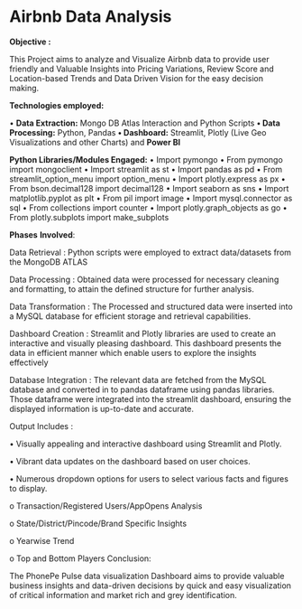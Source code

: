 # Airbnb Data Analysis

**Objective :**

This Project aims to analyze and Visualize Airbnb data to provide user friendly and Valuable Insights into Pricing Variations, Review Score and Location-based Trends and Data Driven Vision for the easy decision making. 

**Technologies employed:**

•	**Data Extraction:** Mongo DB Atlas Interaction and Python Scripts 
**•	Data Processing:** Python, Pandas
**•	Dashboard:** Streamlit, Plotly (Live Geo Visualizations and other Charts) and **Power BI**

**Python Libraries/Modules Engaged:**
      •	Import pymongo
      •	From pymongo import mongoclient
      •	Import streamlit as st
      •	Import pandas as pd
      •	From streamlit_option_menu import option_menu
      •	Import plotly.express as px
      •	From bson.decimal128 import decimal128
      •	Import seaborn as sns
      •	Import matplotlib.pyplot as plt
      •	From pil import image
      •	Import mysql.connector as sql
      •	From collections import counter
      •	Import plotly.graph_objects as go
      •	From plotly.subplots import make_subplots

**Phases** **Involved**:

Data Retrieval : Python scripts were employed to extract data/datasets from the MongoDB ATLAS

Data Processing : Obtained data were processed for necessary cleaning and formatting, to attain the defined structure for further analysis.

Data Transformation : The Processed and structured data were inserted into a MySQL database for efficient storage and retrieval capabilities.

Dashboard Creation : Streamlit and Plotly libraries are used to create an interactive and visually pleasing dashboard. This dashboard presents the data in efficient manner which enable users to explore the insights effectively

Database Integration : The relevant data are fetched from the MySQL database and converted in to pandas dataframe using pandas libraries. Those dataframe were integrated into the streamlit dashboard, ensuring the displayed information is up-to-date and accurate.

Output Includes :

• Visually appealing and interactive dashboard using Streamlit and Plotly.

• Vibrant data updates on the dashboard based on user choices.

• Numerous dropdown options for users to select various facts and figures to display.

  o	Transaction/Registered Users/AppOpens Analysis
  
  o	State/District/Pincode/Brand Specific Insights
  
  o	Yearwise Trend
  
  o	Top and Bottom Players
Conclusion:

The PhonePe Pulse data visualization Dashboard aims to provide valuable business insights and data-driven decisions by quick and easy visualization of critical information and market rich and grey identification.

